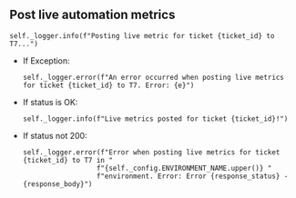 ## Post live automation metrics
```
self._logger.info(f"Posting live metric for ticket {ticket_id} to T7...")
```
* If Exception:
  ```
  self._logger.error(f"An error occurred when posting live metrics for ticket {ticket_id} to T7. Error: {e}")
  ```
* If status is OK:
  ```
  self._logger.info(f"Live metrics posted for ticket {ticket_id}!")
  ```
* If status not 200:
  ```
  self._logger.error(f"Error when posting live metrics for ticket {ticket_id} to T7 in "
                    f"{self._config.ENVIRONMENT_NAME.upper()} "
                    f"environment. Error: Error {response_status} - {response_body}")
  ```
